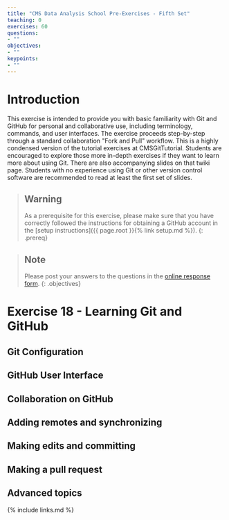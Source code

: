 ```yaml
---
title: "CMS Data Analysis School Pre-Exercises - Fifth Set"
teaching: 0
exercises: 60
questions:
- ""
objectives:
- ""
keypoints:
- ""
---
```


# Introduction

This exercise is intended to provide you with basic familiarity with Git and GitHub for personal and collaborative use, including terminology, commands, and user interfaces. The exercise proceeds step-by-step through a standard collaboration "Fork and Pull" workflow. This is a highly condensed version of the tutorial exercises at CMSGitTutorial. Students are encouraged to explore those more in-depth exercises if they want to learn more about using Git. There are also accompanying slides on that twiki page. Students with no experience using Git or other version control software are recommended to read at least the first set of slides.

> ## Warning
> As a prerequisite for this exercise, please make sure that you have correctly followed the instructions for obtaining a GitHub account in the [setup instructions]({{ page.root }}{% link setup.md %}).
{: .prereq}

> ## Note
> Please post your answers to the questions in the [online response form](https://forms.gle/RoE46nE3DXwrdUnDA).
{: .objectives}

# Exercise 18 - Learning Git and GitHub

## Git Configuration

## GitHub User Interface

## Collaboration on GitHub

## Adding remotes and synchronizing

## Making edits and committing

## Making a pull request

## Advanced topics

{% include links.md %}
